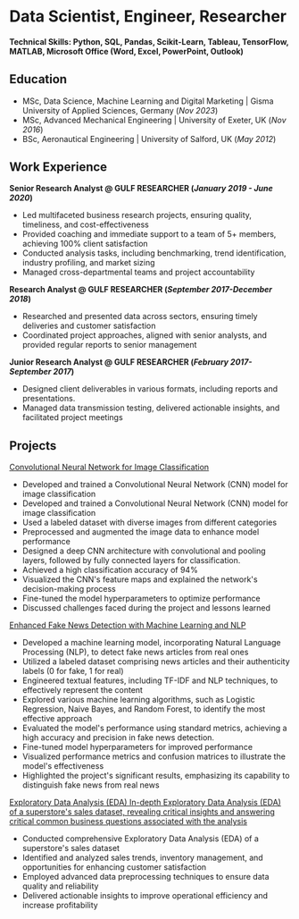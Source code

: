 # Data Scientist, Engineer, Researcher

#### Technical Skills: Python, SQL, Pandas, Scikit-Learn, Tableau, TensorFlow, MATLAB, Microsoft Office (Word, Excel, PowerPoint, Outlook)


## Education
- MSc, Data Science, Machine Learning and Digital Marketing | Gisma University of Applied Sciences, Germany (_Nov 2023_)	
- MSc, Advanced Mechanical Engineering | University of Exeter, UK (_Nov 2016_)
- BSc, Aeronautical Engineering | University of Salford, UK (_May 2012_)

## Work Experience
**Senior Research Analyst @ GULF RESEARCHER (_January 2019 - June 2020_)**
- Led multifaceted business research projects, ensuring quality, timeliness, and cost-effectiveness
- Provided coaching and immediate support to a team of 5+ members, achieving 100% client satisfaction
- Conducted analysis tasks, including benchmarking, trend identification, industry profiling, and market sizing
- Managed cross-departmental teams and project accountability

**Research Analyst  @ GULF RESEARCHER (_September 2017-December 2018_)**
- Researched and presented data across sectors, ensuring timely deliveries and customer satisfaction
- Coordinated project approaches, aligned with senior analysts, and provided regular reports to senior management

**Junior Research Analyst @ GULF RESEARCHER (_February 2017-September 2017_)**
- Designed client deliverables in various formats, including reports and presentations.
- Managed data transmission testing, delivered actionable insights, and facilitated project meetings
 

## Projects

[Convolutional Neural Network for Image Classification](https://github.com/nabeelmaklai/Portfolio/blob/main/Projects/CNN/Image_classification.ipynb)
- Developed and trained a Convolutional Neural Network (CNN) model for image classification
- Developed and trained a Convolutional Neural Network (CNN) model for image classification
- Used a labeled dataset with diverse images from different categories
- Preprocessed and augmented the image data to enhance model performance
- Designed a deep CNN architecture with convolutional and pooling layers, followed by fully connected layers for classification.
- Achieved a high classification accuracy of 94%
- Visualized the CNN's feature maps and explained the network's decision-making process
- Fine-tuned the model hyperparameters to optimize performance 
- Discussed challenges faced during the project and lessons learned

[Enhanced Fake News Detection with Machine Learning and NLP](https://github.com/nabeelmaklai/Portfolio/blob/main/Projects/NLP/NLP_Fake_News_Detection_Model.ipynb)
- Developed a machine learning model, incorporating Natural Language Processing (NLP), to detect fake news articles from real ones
- Utilized a labeled dataset comprising news articles and their authenticity labels (0 for fake, 1 for real)
- Engineered textual features, including TF-IDF and NLP techniques, to effectively represent the content
- Explored various machine learning algorithms, such as Logistic Regression, Naive Bayes, and Random Forest, to identify the most effective approach
- Evaluated the model's performance using standard metrics, achieving a high accuracy and precision in fake news detection.
- Fine-tuned model hyperparameters for improved performance
- Visualized performance metrics and confusion matrices to illustrate the model's effectiveness
- Highlighted the project's significant results, emphasizing its capability to distinguish fake news from real news

[Exploratory Data Analysis (EDA) In-depth Exploratory Data Analysis (EDA) of a superstore's sales dataset, revealing critical insights and answering critical common business questions associated with the analysis](https://github.com/nabeelmaklai/Portfolio/blob/main/Projects/EDA/Superstore_EDA.ipynb)

- Conducted comprehensive Exploratory Data Analysis (EDA) of a superstore's sales dataset
- Identified and analyzed sales trends, inventory management, and opportunities for enhancing customer satisfaction
- Employed advanced data preprocessing techniques to ensure data quality and reliability
- Delivered actionable insights to improve operational efficiency and increase profitability

